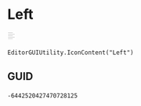 # Left
![](/img/Left.png)

``` CSharp
EditorGUIUtility.IconContent("Left")
```
## GUID
```
-6442520427470728125
```
